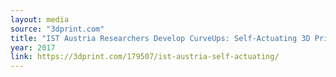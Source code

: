 ```yaml
---
layout: media
source: "3dprint.com"
title: "IST Austria Researchers Develop CurveUps: Self-Actuating 3D Printed Objects"
year: 2017
link: https://3dprint.com/179507/ist-austria-self-actuating/
---
```

